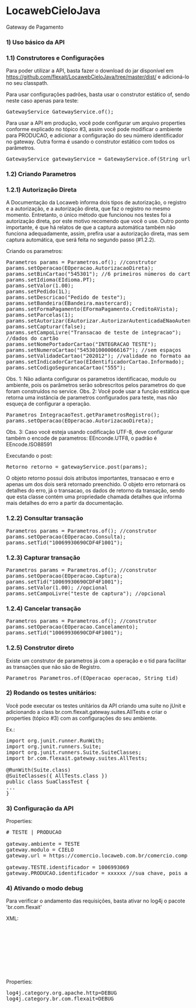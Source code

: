 LocawebCieloJava
================

Gateway de Pagamento

### 1) Uso básico da API

### 1.1) Construtores e Configurações

Para poder utilizar a API, basta fazer o download do jar disponível em https://github.com/flexait/LocawebCieloJava/tree/master/dist/ e adicioná-lo no seu classpath.

Para usar configurações padrões, basta usar o construtor estático of, sendo neste caso apenas para teste:
<pre>
GatewayService GatewayService.of();
</pre>

Para usar a API em produção, você pode configurar um arquivo properties conforme explicado no tópico #3, assim você pode modificar o ambiente para PRODUCAO, e adicionar a configuração do seu número identificador no gateway.
Outra forma é usando o construtor estático com todos os parâmetros.
<pre>
GatewayService gatewayService = GatewayService.of(String url, String identificacao, EModulo modulo, EAmbiente ambiente);
</pre>

### 1.2) Criando Parametros

### 1.2.1) Autorização Direta

A Documentação da Locaweb informa dois tipos de autorização, o registro e a autorização, e a autorização direta, que faz o registro no mesmo momento. Entretanto, o único método que funcionou nos testes foi a autorização direta, por este motivo recomendo que você o use.
Outro ponto importante, é que há relatos de que a captura automática também não funciona adequadamente, assim, prefira usar a autorização direta, mas sem captura automática, que será feita no segundo passo (#1.2.2).

Criando os parametros:

<pre>
Parametros params = Parametros.of(); //construtor
params.setOperacao(EOperacao.AutorizacaoDireta);
params.setBinCartao("545301"); //6 primeiros números do cartao
params.setIdioma(EIdioma.PT);
params.setValor(1.00);
params.setPedido(1L);
params.setDescricao("Pedido de teste");
params.setBandeira(EBandeira.mastercard);
params.setFormaPagamento(EFormaPagamento.CreditoAVista);
params.setParcelas(1);
params.setAutorizar(EAutorizar.AutorizarAutenticadaENaoAutenticada);
params.setCapturar(false);
params.setCampoLivre("Transacao de teste de integracao");
//dados do cartão	
params.setNomePortadorCartao("INTEGRACAO TESTE");
params.setNumeroCartao("5453010000066167"); //sem espaços
params.setValidadeCartao("202012"); //validade no formato aaaamm
params.setIndicadorCartao(EIdentificadorCartao.Informado);
params.setCodigoSegurancaCartao("555");
</pre>

Obs. 1: Não adianta configurar os parametros identificacao, modulo ou ambiente, pois os parâmetros serão sobrescritos pelos parametros do que foram construídos no service.
Obs. 2: Você pode usar a função estática que retorna uma instância de parametros configurados para teste, mas não esqueça de configurar a operação.
<pre>
Parametros IntegracaoTest.getParametrosRegistro();
params.setOperacao(EOperacao.AutorizacaoDireta);
</pre>
Obs. 3: Caso você esteja usando codificação UTF-8, deve configurar também o encode de parametros: EEnconde.UTF8, o padrão é EEncode.ISO88591

Executando o post:
<pre>
Retorno retorno = gatewayService.post(params);
</pre>

O objeto retorno possui dois atributos importantes, transacao e erro e apenas um dos dois será retornado preenchido.
O objeto erro retornará os detalhes do erro, já o transacao, os dados de retorno da transação, sendo que esta classe contém uma propriedade chamada detalhes que informa mais detalhes do erro a partir da documentação.


### 1.2.2) Consultar transação
<pre>
Parametros params = Parametros.of(); //construtor
params.setOperacao(EOperacao.Consulta);
params.setTid("10069930690CDF4F1001");
</pre>

### 1.2.3) Capturar transação
<pre>
Parametros params = Parametros.of(); //construtor
params.setOperacao(EOperacao.Captura);
params.setTid("10069930690CDF4F1001");
params.setValor(1.00); //opcional
params.setCampoLivre("teste de captura"); //opcional
</pre>

### 1.2.4) Cancelar transação
<pre>
Parametros params = Parametros.of(); //construtor
params.setOperacao(EOperacao.Cancelamento);
params.setTid("10069930690CDF4F1001");
</pre>

### 1.2.5) Construtor direto

Existe um construtor de parametros já com a operação e o tid para facilitar as transações que não são de Registro.
<pre>
Parametros Parametros.of(EOperacao operacao, String tid)
</pre>



### 2) Rodando os testes unitários:

Você pode executar os testes unitários da API criando uma suite no jUnit e adicionando a class br.com.flexait.gateway.suites.AllTests e criar o properties (tópico #3) com as configurações do seu ambiente.

Ex.:
<pre>
import org.junit.runner.RunWith;
import org.junit.runners.Suite;
import org.junit.runners.Suite.SuiteClasses;
import br.com.flexait.gateway.suites.AllTests;

@RunWith(Suite.class)
@SuiteClasses({ AllTests.class })
public class SuaClassTest {
...
}
</pre>



### 3) Configuração da API

Properties:
<pre>
# TESTE | PRODUCAO

gateway.ambiente = TESTE
gateway.modulo = CIELO
gateway.url = https://comercio.locaweb.com.br/comercio.comp

gateway.TESTE.identificador = 1006993069
gateway.PRODUCAO.identificador = xxxxxx //sua chave, pois a chave da locaweb não funciona
</pre>



### 4) Ativando o modo debug

Para verificar o andamento das requisições, basta ativar no log4j o pacote 'br.com.flexait'

XML:
<pre>
<category name="br.com.flexait">
	<priority value="debug" />
	<appender-ref ref="stdout" />
</category>
<category name="org.apache.http">
	<priority value="debug" />
	<appender-ref ref="stdout" />
</category>
</pre>
Properties:
<pre>
log4j.category.org.apache.http=DEBUG
log4j.category.br.com.flexait=DEBUG
</pre>
